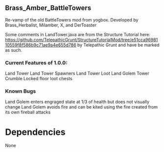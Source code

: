 ## Brass_Amber_BattleTowers
Re-vamp of the old BattleTowers mod from yogbox. Developed by Brass_Herbalist, Milamber, X, and DerToaster

Some comments in LandTower.java are from the Structure Tutorial here: https://github.com/TelepathicGrunt/StructureTutorialMod/tree/e51cca9698110559f8f586b9c71ae9a4e655d786
by Telepathic Grunt and have be marked as such.

### Current Features of 1.0.0:

Land Tower
Land Tower Spawners
Land Tower Loot
Land Golem
Tower Crumble
Locked floor loot chests

### Known Bugs

Land Golem enters engraged state at 1/3 of health but does not visually change
Land Golem avoids fire and can be kited using the fire created from its own fireball attacks



# Dependencies

None
